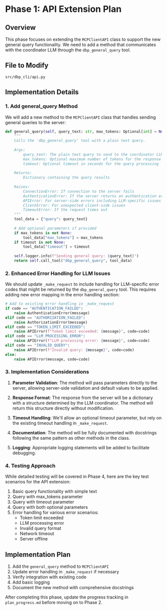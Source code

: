 # Phase 1: API Extension Plan

## Overview

This phase focuses on extending the `MCPClientAPI` class to support the new general query functionality. We need to add a method that communicates with the coordinator LLM through the `dbp_general_query` tool.

## File to Modify

`src/dbp_cli/api.py`

## Implementation Details

### 1. Add general_query Method

We will add a new method to the `MCPClientAPI` class that handles sending general queries to the server:

```python
def general_query(self, query_text: str, max_tokens: Optional[int] = None, timeout: Optional[int] = None) -> Dict[str, Any]:
    """
    Calls the 'dbp_general_query' tool with a plain text query.
    
    Args:
        query_text: The plain text query to send to the coordinator LLM
        max_tokens: Optional maximum number of tokens for the response
        timeout: Optional timeout in seconds for the query processing
        
    Returns:
        Dictionary containing the query results
        
    Raises:
        ConnectionError: If connection to the server fails
        AuthenticationError: If the server returns an authentication error
        APIError: For server-side errors including LLM-specific issues
        ClientError: For unexpected client-side issues
        TimeoutError: If the request times out
    """
    tool_data = {"query": query_text}
    
    # Add optional parameters if provided
    if max_tokens is not None:
        tool_data["max_tokens"] = max_tokens
    if timeout is not None:
        tool_data["timeout"] = timeout
    
    self.logger.info(f"Sending general query: {query_text}")
    return self.call_tool("dbp_general_query", tool_data)
```

### 2. Enhanced Error Handling for LLM Issues

We should update `_make_request` to include handling for LLM-specific error codes that might be returned by the `dbp_general_query` tool. This requires adding new error mapping in the error handling section:

```python
# Add to existing error handling in _make_request
if code == "AUTHENTICATION_FAILED":
    raise AuthenticationError(message)
elif code == "AUTHORIZATION_FAILED":
    raise AuthorizationError(message)
elif code == "TOKEN_LIMIT_EXCEEDED":
    raise APIError(f"Token limit exceeded: {message}", code=code)
elif code == "LLM_PROCESSING_ERROR":
    raise APIError(f"LLM processing error: {message}", code=code)
elif code == "INVALID_QUERY":
    raise APIError(f"Invalid query: {message}", code=code)
else:
    raise APIError(message, code=code)
```

### 3. Implementation Considerations

1. **Parameter Validation**: The method will pass parameters directly to the server, allowing server-side validation and default values to be applied.

2. **Response Format**: The response from the server will be a dictionary with a structure determined by the LLM coordinator. The method will return this structure directly without modification.

3. **Timeout Handling**: We'll allow an optional timeout parameter, but rely on the existing timeout handling in `_make_request`.

4. **Documentation**: The method will be fully documented with docstrings following the same pattern as other methods in the class.

5. **Logging**: Appropriate logging statements will be added to facilitate debugging.

### 4. Testing Approach

While detailed testing will be covered in Phase 4, here are the key test scenarios for the API extension:

1. Basic query functionality with simple text
2. Query with max_tokens parameter
3. Query with timeout parameter
4. Query with both optional parameters
5. Error handling for various error scenarios:
   - Token limit exceeded
   - LLM processing error
   - Invalid query format
   - Network timeout
   - Server offline

## Implementation Plan

1. Add the `general_query` method to `MCPClientAPI`
2. Update error handling in `_make_request` if necessary
3. Verify integration with existing code
4. Add basic logging
5. Document the new method with comprehensive docstrings

After completing this phase, update the progress tracking in `plan_progress.md` before moving on to Phase 2.
